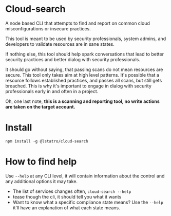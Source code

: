 # Cloud-search

A node based CLI that attempts to find and report on common cloud misconfigurations or insecure practices.

This tool is meant to be used by security professionals, system admins, and developers to validate resources are in sane states.

If nothing else, this tool should help spark conversations that lead to better security practices and better dialog with security professionals.

It should go without saying, that passing scans do not mean resources are secure. This tool only takes aim at high level patterns. It's possible that a resource follows established practices, and passes all scans, but still gets breached. This is why it's important to engage in dialog with security professionals early in and often in a project.

Oh, one last note, **this is a scanning and reporting tool, no write actions are taken on the target account.**

# Install

`npm install -g @lstatro/cloud-search`

# How to find help

Use `--help` at any CLI level, it will contain information about the control and any additional options it may take.

- The list of services changes often, `cloud-search --help`
- tease though the cli, it should tell you what it wants
- Want to know what a specific compliance state means? Use the `--help` it'll have an explanation of what each state means.
